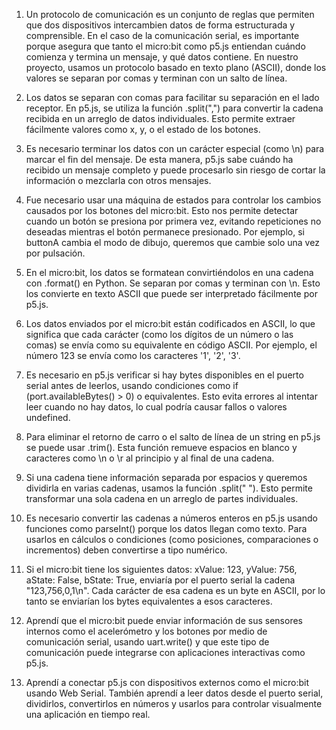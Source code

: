 1. Un protocolo de comunicación es un conjunto de reglas que permiten que dos dispositivos intercambien datos de forma estructurada y comprensible. En el caso de la comunicación serial, es importante porque asegura que tanto el micro:bit como p5.js entiendan cuándo comienza y termina un mensaje, y qué datos contiene. En nuestro proyecto, usamos un protocolo basado en texto plano (ASCII), donde los valores se separan por comas y terminan con un salto de línea.

2. Los datos se separan con comas para facilitar su separación en el lado receptor. En p5.js, se utiliza la función .split(",") para convertir la cadena recibida en un arreglo de datos individuales. Esto permite extraer fácilmente valores como x, y, o el estado de los botones.

3. Es necesario terminar los datos con un carácter especial (como \n) para marcar el fin del mensaje. De esta manera, p5.js sabe cuándo ha recibido un mensaje completo y puede procesarlo sin riesgo de cortar la información o mezclarla con otros mensajes.

4. Fue necesario usar una máquina de estados para controlar los cambios causados por los botones del micro:bit. Esto nos permite detectar cuando un botón se presiona por primera vez, evitando repeticiones no deseadas mientras el botón permanece presionado. Por ejemplo, si buttonA cambia el modo de dibujo, queremos que cambie solo una vez por pulsación.

5. En el micro:bit, los datos se formatean convirtiéndolos en una cadena con .format() en Python. Se separan por comas y terminan con \n. Esto los convierte en texto ASCII que puede ser interpretado fácilmente por p5.js.

6. Los datos enviados por el micro:bit están codificados en ASCII, lo que significa que cada carácter (como los dígitos de un número o las comas) se envía como su equivalente en código ASCII. Por ejemplo, el número 123 se envía como los caracteres '1', '2', '3'.

7. Es necesario en p5.js verificar si hay bytes disponibles en el puerto serial antes de leerlos, usando condiciones como if (port.availableBytes() > 0) o equivalentes. Esto evita errores al intentar leer cuando no hay datos, lo cual podría causar fallos o valores undefined.

8. Para eliminar el retorno de carro o el salto de línea de un string en p5.js se puede usar .trim(). Esta función remueve espacios en blanco y caracteres como \n o \r al principio y al final de una cadena.

9. Si una cadena tiene información separada por espacios y queremos dividirla en varias cadenas, usamos la función .split(" "). Esto permite transformar una sola cadena en un arreglo de partes individuales.

10. Es necesario convertir las cadenas a números enteros en p5.js usando funciones como parseInt() porque los datos llegan como texto. Para usarlos en cálculos o condiciones (como posiciones, comparaciones o incrementos) deben convertirse a tipo numérico.

11. Si el micro:bit tiene los siguientes datos: xValue: 123, yValue: 756, aState: False, bState: True, enviaría por el puerto serial la cadena "123,756,0,1\n". Cada carácter de esa cadena es un byte en ASCII, por lo tanto se enviarían los bytes equivalentes a esos caracteres.

12. Aprendí que el micro:bit puede enviar información de sus sensores internos como el acelerómetro y los botones por medio de comunicación serial, usando uart.write() y que este tipo de comunicación puede integrarse con aplicaciones interactivas como p5.js.

13. Aprendí a conectar p5.js con dispositivos externos como el micro:bit usando Web Serial. También aprendí a leer datos desde el puerto serial, dividirlos, convertirlos en números y usarlos para controlar visualmente una aplicación en tiempo real.
